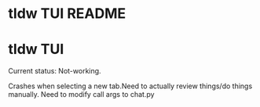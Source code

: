 # tldw TUI README

# tldw TUI

Current status: Not-working.

Crashes when selecting a new tab.Need to actually review things/do things manually.
Need to modify call args to chat.py

